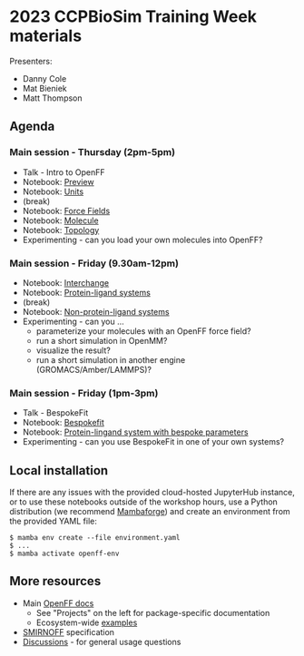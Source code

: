 # 2023 CCPBioSim Training Week materials

Presenters:

* Danny Cole
* Mat Bieniek
* Matt Thompson

## Agenda

### Main session - Thursday (2pm-5pm)

* Talk - Intro to OpenFF
* Notebook: [Preview](notebooks/preview.ipynb)
* Notebook: [Units](notebooks/units.ipynb)
* (break)
* Notebook: [Force Fields](notebooks/forcefields.ipynb)
* Notebook: [Molecule](notebooks/molecule_cookbook.ipynb)
* Notebook: [Topology](notebooks/topologies.ipynb)
* Experimenting - can you load your own molecules into OpenFF?

### Main session - Friday (9.30am-12pm)

* Notebook: [Interchange](notebooks/interchange.ipynb)
* Notebook: [Protein-ligand systems](notebooks/protein-ligand.ipynb)
* (break)
* Notebook: [Non-protein-ligand systems](notebooks/non_protein.ipynb)
* Experimenting - can you ...
  * parameterize your molecules with an OpenFF force field?
  * run a short simulation in OpenMM?
  * visualize the result?
  * run a short simulation in another engine (GROMACS/Amber/LAMMPS)?

### Main session - Friday (1pm-3pm)

* Talk - BespokeFit
* Notebook: [Bespokefit](https://gist.github.com/Yoshanuikabundi/2860cf864ed1658ceec466bfb599e3fe)
* Notebook: [Protein-lingand system with bespoke parameters](notebooks/bespokefit-protein-ligand.ipynb)
* Experimenting - can you use BespokeFit in one of your own systems?

## Local installation

If there are any issues with the provided cloud-hosted JupyterHub instance, or to use these notebooks outside of the workshop hours, use a Python distribution (we recommend [Mambaforge](https://docs.openforcefield.org/en/latest/install.html#quick-install-guide)) and create an environment from the provided YAML file:

```shell
$ mamba env create --file environment.yaml
$ ...
$ mamba activate openff-env
```

## More resources

* Main [OpenFF docs](https://docs.openforcefield.org/en/latest/)
  * See "Projects" on the left for package-specific documentation
  * Ecosystem-wide [examples](https://docs.openforcefield.org/en/latest/examples.html)
* [SMIRNOFF](https://openforcefield.github.io/standards/standards/smirnoff/) specification
* [Discussions](https://github.com/orgs/openforcefield/discussions) - for general usage questions
